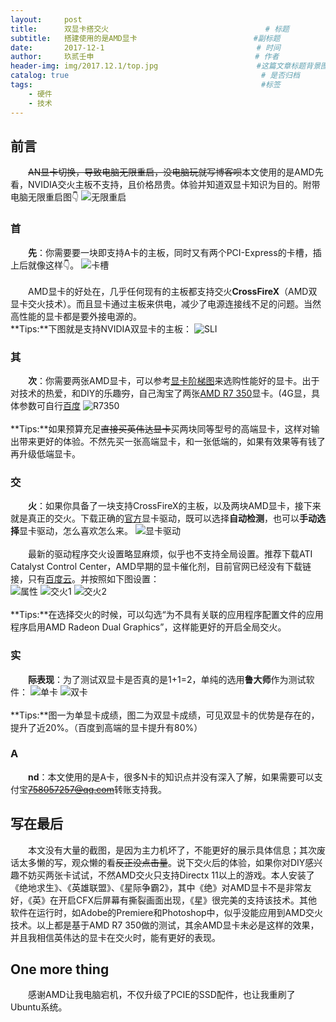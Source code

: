 ```yaml
---
layout:     post   				                        
title:      双显卡搭交火  			            	     # 标题 
subtitle:   搭建使用的是AMD显卡                          #副标题
date:       2017-12-1              				       # 时间
author:     玖贰壬申					            	# 作者
header-img: img/2017.12.1/top.jpg 	                   #这篇文章标题背景图片
catalog: true 					                     	# 是否归档
tags:							                     	#标签
    - 硬件
    - 技术
---
```


## 前言
&emsp;&emsp;~~AN显卡切换，导致电脑无限重启，没电脑玩就写博客呗~~本文使用的是AMD先看，NVIDIA交火主板不支持，且价格昂贵。体验并知道双显卡知识为目的。附带电脑无限重启图👇
![无限重启](http://oww4kn1d0.bkt.clouddn.com/2017.12.1-0.jpg)


### 首
&emsp;&emsp;**先**：你需要要一块即支持A卡的主板，同时又有两个PCI-Express的卡槽，插上后就像这样👇。
![卡槽](http://oww4kn1d0.bkt.clouddn.com/2017.12.1-2.jpg)<br><br>
&emsp;&emsp;AMD显卡的好处在，几乎任何现有的主板都支持交火**CrossFireX**（AMD双显卡交火技术）。而且显卡通过主板来供电，减少了电源连接线不足的问题。当然高性能的显卡都是要外接电源的。<br>
**Tips:**下图就是支持NVIDIA双显卡的主板：
![SLI](http://oww4kn1d0.bkt.clouddn.com/2017.12.1-1.jpg)


### 其
&emsp;&emsp;**次**：你需要两张AMD显卡，可以参考[显卡阶梯图](http://www.mydrivers.com/zhuanti/tianti/gpu/index.html)来选购性能好的显卡。出于对技术的热爱，和DIY的乐趣~~穷~~，自己淘宝了两张[AMD R7 350](https://item.taobao.com/item.htm?id=553985938174&_u=1eq5kd194e7)显卡。(4G显，具体参数可自行[百度](https://www.baidu.com/s?wd=r7%20350&rsv_spt=1&rsv_iqid=0x8a95097e00042b1f&issp=1&f=3&rsv_bp=0&rsv_idx=2&ie=utf-8&tn=baiduhome_pg&rsv_enter=1&rsv_sug3=4&rsv_sug1=4&rsv_sug7=101&rsv_sug2=0&prefixsug=R7%2520&rsp=0&inputT=3153&rsv_sug4=4879)
![R7350](http://oww4kn1d0.bkt.clouddn.com/2017.12.1-3.jpg)<br><br>
**Tips:**如果预算充足~~直接买英伟达显卡~~买两块同等型号的高端显卡，这样对输出带来更好的体验。不然先买一张高端显卡，和一张低端的，如果有效果等有钱了再升级低端显卡。


### 交
&emsp;&emsp;**火**：如果你具备了一块支持CrossFireX的主板，以及两块AMD显卡，接下来就是真正的交火。下载正确的[官方](https://support.amd.com/zh-cn/download)显卡驱动，既可以选择**自动检测**，也可以**手动选择**显卡驱动，怎么喜欢怎么来。
![显卡驱动](http://oww4kn1d0.bkt.clouddn.com/2017.12.1-4.png)<br><br>
&emsp;&emsp;最新的驱动程序交火设置略显麻烦，似乎也不支持全局设置。推荐下载ATI Catalyst Control Center，AMD早期的显卡催化剂，目前官网已经没有下载链接，只有[百度云]()。并按照如下图设置：<br>
![属性](http://oww4kn1d0.bkt.clouddn.com/2017.12.1-5.png)
![交火1](http://oww4kn1d0.bkt.clouddn.com/2017.12.1-6.png)
![交火2](http://oww4kn1d0.bkt.clouddn.com/2017.12.1-7.png)<br><br>
**Tips:**在选择交火的时候，可以勾选“为不具有关联的应用程序配置文件的应用程序启用AMD Radeon Dual Graphics”，这样能更好的开启全局交火。


### 实
&emsp;&emsp;**际表现**：为了测试双显卡是否真的是1+1=2，单纯的选用**鲁大师**作为测试软件：
![单卡](http://oww4kn1d0.bkt.clouddn.com/2017.12.1-9.png)
![双卡](http://oww4kn1d0.bkt.clouddn.com/2017.12.1-8.png)<br><br>
**Tips:**图一为单显卡成绩，图二为双显卡成绩，可见双显卡的优势是存在的，提升了近20%。（百度到高端的显卡提升有80%）


### A
&emsp;&emsp;**nd**：本文使用的是A卡，很多N卡的知识点并没有深入了解，如果需要可以支付宝~~758057257@qq.com~~转账支持我。


## 写在最后
&emsp;&emsp;本文没有大量的截图，是因为主力机坏了，不能更好的展示具体信息；其次废话太多懒的写，观众懒的看~~反正没点击量~~。说下交火后的体验，如果你对DIY感兴趣不妨买两张卡试试，不然AMD交火只支持Directx 11以上的游戏。本人安装了《绝地求生》、《英雄联盟》、《星际争霸2》，其中《绝》对AMD显卡不是非常友好，《英》在开启CFX后屏幕有撕裂画面出现，《星》很完美的支持该技术。其他软件在运行时，如Adobe的Premiere和Photoshop中，似乎没能应用到AMD交火技术。以上都是基于AMD R7 350做的测试，其余AMD显卡未必是这样的效果，并且我相信英伟达的显卡在交火时，能有更好的表现。


## One more thing
&emsp;&emsp;感谢AMD让我电脑宕机，不仅升级了PCIE的SSD配件，也让我重刷了Ubuntu系统。
